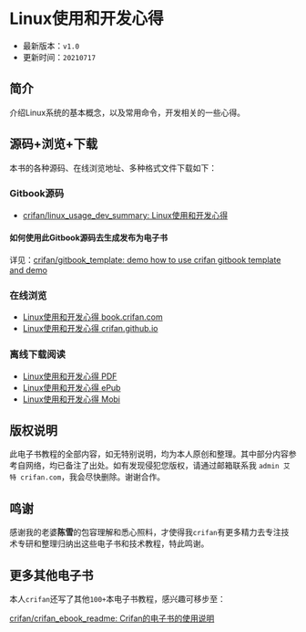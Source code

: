 # Linux使用和开发心得

* 最新版本：`v1.0`
* 更新时间：`20210717`

## 简介

介绍Linux系统的基本概念，以及常用命令，开发相关的一些心得。

## 源码+浏览+下载

本书的各种源码、在线浏览地址、多种格式文件下载如下：

### Gitbook源码

* [crifan/linux_usage_dev_summary: Linux使用和开发心得](https://github.com/crifan/linux_usage_dev_summary)

#### 如何使用此Gitbook源码去生成发布为电子书

详见：[crifan/gitbook_template: demo how to use crifan gitbook template and demo](https://github.com/crifan/gitbook_template)

### 在线浏览

* [Linux使用和开发心得 book.crifan.com](http://book.crifan.com/books/linux_usage_dev_summary/website)
* [Linux使用和开发心得 crifan.github.io](https://crifan.github.io/linux_usage_dev_summary/website)

### 离线下载阅读

* [Linux使用和开发心得 PDF](http://book.crifan.com/books/linux_usage_dev_summary/pdf/linux_usage_dev_summary.pdf)
* [Linux使用和开发心得 ePub](http://book.crifan.com/books/linux_usage_dev_summary/epub/linux_usage_dev_summary.epub)
* [Linux使用和开发心得 Mobi](http://book.crifan.com/books/linux_usage_dev_summary/mobi/linux_usage_dev_summary.mobi)

## 版权说明

此电子书教程的全部内容，如无特别说明，均为本人原创和整理。其中部分内容参考自网络，均已备注了出处。如有发现侵犯您版权，请通过邮箱联系我 `admin 艾特 crifan.com`，我会尽快删除。谢谢合作。

## 鸣谢

感谢我的老婆**陈雪**的包容理解和悉心照料，才使得我`crifan`有更多精力去专注技术专研和整理归纳出这些电子书和技术教程，特此鸣谢。

## 更多其他电子书

本人`crifan`还写了其他`100+`本电子书教程，感兴趣可移步至：

[crifan/crifan_ebook_readme: Crifan的电子书的使用说明](https://github.com/crifan/crifan_ebook_readme)
